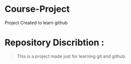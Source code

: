 # Course-Project
Project Created to learn github

# Repository Discribtion :
> This is a project made just for learning git and github.
